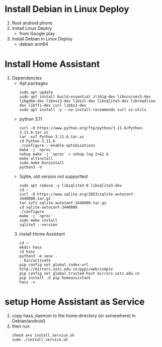 # Install Debian in Linux Deploy
1. Root android phone
2. Install Linux Deploy
    - from Google play
3. Install Debian in Linux Deploy
    - debian arm64
# Install Home Assistant
1. Dependencies
    - Apt packages
        ```shell
        sudo apt update
        sudo apt install build-essential zlib1g-dev libncurses5-dev libgdbm-dev libnss3-dev libssl-dev libsqlite3-dev libreadline-dev libffi-dev curl libbz2-dev
        sudo apt install -y --no-install-recommends curl xz-utils
        ```
    - python 3.11
        ```
        curl -O https://www.python.org/ftp/python/3.11.6/Python-3.11.6.tar.xz
        tar -xvf Python-3.11.6.tar.xz
        cd Python-3.11.6
        ./configure --enable-optimizations
        make -j `nproc`
        nohup make -j `nproc` > nohup.log 2>&1 &
        make altinstall
        sudo make bininstall
        python3 -V
        ```
    - Sqlite, old version not supportted
        ```
        sudo apt remove -y libsqlite3-0 libsqlite3-dev
        cd ~
        curl -O https://www.sqlite.org/2023/sqlite-autoconf-3440000.tar.gz
        tar xvfz sqlite-autoconf-3440000.tar.gz 
        cd sqlite-autoconf-3440000
        ./configure
        make -j `nproc`
        sudo make install
        sqlite3 --version

        ```
    3. install Home Assistant
        ```
        cd ~
        mkdir hass
        cd hass
        python3 -m venv .
        . bin/activate
        pip config set global.index-url http://mirrors.ustc.edu.cn/pypi/web/simple
        pip config set global.trusted-host mirrors.ustc.edu.cn
        pip install -U pip homeassistant
        hass -v
        ```
# setup Home Assistant as Service
1. copy hass_daemon to the home directory (or somewhere) in Debian(android)
2. then run:
    ```shell
    chmod a+x install_service.sh
    sudo ./install_service.sh
    ```